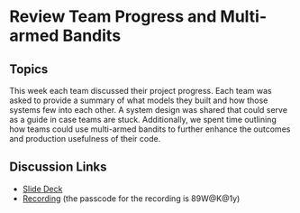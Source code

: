 # Review Team Progress and Multi-armed Bandits

## Topics

This week each team discussed their project progress. Each team was asked to provide a summary of what models they
built and how those systems few into each other. A system design was shared that could serve as a guide in 
case teams are stuck. Additionally, we spent time outlining how teams could use multi-armed bandits to further enhance
the outcomes and production usefulness of their code.

## Discussion Links
* [Slide Deck](https://docs.google.com/presentation/d/1SA3orQOu1x5zXymfELzLVrmNsdsH14txyCi3JVWxkYQ/)
* [Recording](https://flockfreight.zoom.us/rec/share/XHVJyZAn4PRN1sQv15e_KNq1ezLiqjo99Jh-RiiF0h0XMJD4Wmf2EKr5acN37fDW.Ywz8RQxLxmuV6D6O)
(the passcode for the recording is 89W@K@1y)